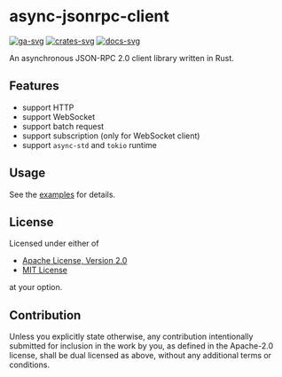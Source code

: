 # async-jsonrpc-client

[![ga-svg]][ga-url]
[![crates-svg]][crates-url]
[![docs-svg]][docs-url]

[ga-svg]: https://github.com/koushiro/async-jsonrpc/workflows/Test/badge.svg
[ga-url]: https://github.com/koushiro/async-jsonrpc/actions
[crates-svg]: https://img.shields.io/crates/v/async-jsonrpc-client
[crates-url]: https://crates.io/crates/async-jsonrpc-client
[docs-svg]: https://docs.rs/async-jsonrpc-client/badge.svg
[docs-url]: https://docs.rs/async-jsonrpc-client

An asynchronous JSON-RPC 2.0 client library written in Rust.

## Features

- support HTTP
- support WebSocket
- support batch request
- support subscription (only for WebSocket client)
- support `async-std` and `tokio` runtime

## Usage

See the [examples](examples) for details.

## License

Licensed under either of

- [Apache License, Version 2.0](LICENSE-APACHE)
- [MIT License](LICENSE-MIT)

at your option.

## Contribution

Unless you explicitly state otherwise, any contribution intentionally submitted
for inclusion in the work by you, as defined in the Apache-2.0 license, shall be
dual licensed as above, without any additional terms or conditions.
